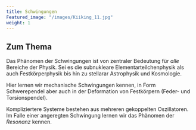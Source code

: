 ```yaml
---
title: Schwingungen
Featured_image: "/images/Kiiking_11.jpg"
weight: 1
---
```

## Zum Thema
Das Phänomen der Schwingungen ist von zentraler Bedeutung für *alle* Bereiche
der Physik. Sei es die subnukleare Elementarteilchenphysik als auch Festkörperphysik bis hin 
zu stellarar Astrophysik und Kosmologie. 

Hier lernen wir mechanische Schwingungen kennen, in Form  Schwerependel aber auch 
in der Deformation von Festkörpern (Feder- und Torsionspendel). 

Kompliziertere Systeme bestehen aus mehreren gekoppelten Oszillatoren. Im Falle einer
angeregten Schwingung lernen wir das Phänomen der _Resonanz_  kennen.


